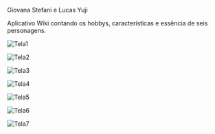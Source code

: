 Giovana Stefani e Lucas Yuji

Aplicativo Wiki contando os hobbys, características e essência de seis personagens.


![Tela1](https://github.com/GsTeti/Wiki_excluidos/assets/101645617/e5aacb75-cdf8-4c54-a967-48b50b5e3ff3)


![Tela2](https://github.com/GsTeti/Wiki_excluidos/assets/101645617/de19be3f-2cfa-466c-810a-d156d4a5ce33)


![Tela3](https://github.com/GsTeti/Wiki_excluidos/assets/101645617/a121bc42-4915-4e87-bf6e-3b86a3048450)


![Tela4](https://github.com/GsTeti/Wiki_excluidos/assets/101645617/08fcb4bd-3845-4329-a5a1-82897b150a45)


![Tela5](https://github.com/GsTeti/Wiki_excluidos/assets/101645617/2cb3b86e-6cc9-40cb-a75e-e82c938033e9)


![Tela6](https://github.com/GsTeti/Wiki_excluidos/assets/101645617/722a23d1-90e2-4ce4-bf89-14ed9927204e)


![Tela7](https://github.com/GsTeti/Wiki_excluidos/assets/101645617/3fc872b9-7e86-4e90-a30a-d39cfc8d84b3)
